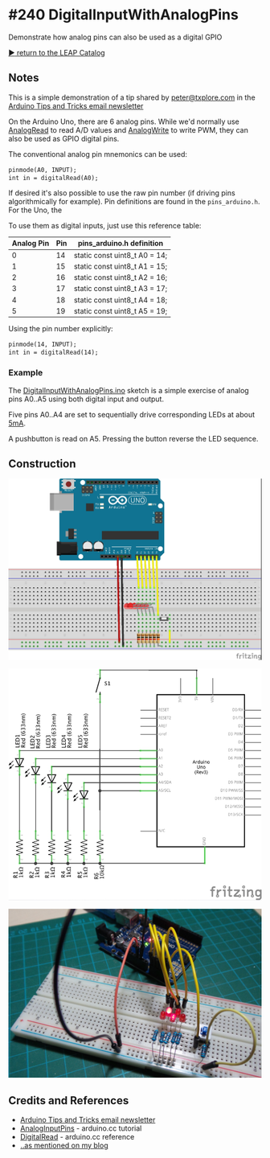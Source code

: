 # #240 DigitalInputWithAnalogPins

Demonstrate how analog pins can also be used as a digital GPIO


[:arrow_forward: return to the LEAP Catalog](https://leap.tardate.com)

## Notes

This is a simple demonstration of a tip shared by peter@txplore.com
in the [Arduino Tips and Tricks email newsletter](https://www.getdrip.com/forms/6137337/submissions/new)

On the Arduino Uno, there are 6 analog pins. While we'd normally use
[AnalogRead](https://www.arduino.cc/en/Reference/AnalogRead) to read A/D values and
[AnalogWrite](https://www.arduino.cc/en/Reference/AnalogWrite) to write PWM,
they can also be used as GPIO digital pins.

The conventional analog pin mnemonics can be used:

```
pinmode(A0, INPUT);
int in = digitalRead(A0);
```

If desired it's also possible to use the raw pin number (if driving pins algorithmically for example).
Pin definitions are found in the `pins_arduino.h`. For the Uno, the

To use them as digital inputs, just use this reference table:

| Analog Pin | Pin         | pins_arduino.h definition     |
|------------|-------------|-------------------------------|
| 0          | 14          | static const uint8_t A0 = 14; |
| 1          | 15          | static const uint8_t A1 = 15; |
| 2          | 16          | static const uint8_t A2 = 16; |
| 3          | 17          | static const uint8_t A3 = 17; |
| 4          | 18          | static const uint8_t A4 = 18; |
| 5          | 19          | static const uint8_t A5 = 19; |

Using the pin number explicitly:
```
pinmode(14, INPUT);
int in = digitalRead(14);
```


### Example

The [DigitalInputWithAnalogPins.ino](./DigitalInputWithAnalogPins.ino) sketch is a simple exercise of analog pins A0..A5
using both digital input and output.

Five pins A0..A4 are set to sequentially drive corresponding LEDs at about [5mA](http://www.wolframalpha.com/input/?i=5V%2F1k%CE%A9).

A pushbutton is read on A5. Pressing the button reverse the LED sequence.


## Construction

![Breadboard](./assets/DigitalInputWithAnalogPins_bb.jpg?raw=true)

![The Schematic](./assets/DigitalInputWithAnalogPins_schematic.jpg?raw=true)

![The Build](./assets/DigitalInputWithAnalogPins_build.jpg?raw=true)

## Credits and References
* [Arduino Tips and Tricks email newsletter](https://www.getdrip.com/forms/6137337/submissions/new)
* [AnalogInputPins](https://www.arduino.cc/en/Tutorial/AnalogInputPins) - arduino.cc tutorial
* [DigitalRead](https://www.arduino.cc/en/Reference/DigitalRead) - arduino.cc reference
* [..as mentioned on my blog](https://blog.tardate.com/2017/01/leap240-digital-input-with-analog-pins.html)
